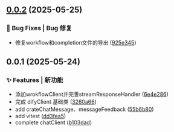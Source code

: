 ## [0.0.2](https://github.com/yeyunwen/dify-ai-monorepo/compare/v0.0.1...v0.0.2) (2025-05-25)


### 🐛 Bug Fixes | Bug 修复

* 修复workflow和completion文件的导出 ([925e345](https://github.com/yeyunwen/dify-ai-monorepo/commit/925e3450660d24d2699eada0510eb9cb53ff632f))



## 0.0.1 (2025-05-24)

### ✨ Features | 新功能

- 添加wrokflowClient并完善streamResponseHandler ([6e4e286](https://github.com/yeyunwen/dify-ai-monorepo/commit/6e4e28646dec6a7d7ba23220c91aac566f97774d))
- 完成 difyClient 基础类 ([3260a66](https://github.com/yeyunwen/dify-ai-monorepo/commit/3260a66028946aef146500759871ce4c55ed3655))
- add crateChatMessage、messageFeedback ([55b6b80](https://github.com/yeyunwen/dify-ai-monorepo/commit/55b6b8062077eaed3e38839157c3863bc4e90767))
- add vitest ([dd3fea5](https://github.com/yeyunwen/dify-ai-monorepo/commit/dd3fea52281cc2aed69ab78feaabc93fd2b3e26b))
- complete chatClient ([b103dad](https://github.com/yeyunwen/dify-ai-monorepo/commit/b103dad13a6d5df3727d8b603ae81cdc8c03666b))

